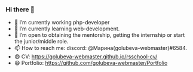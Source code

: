 ### Hi there 👋

- 🔭 I’m currently working php-developer
- 🌱 I’m currently learning web-development.
- 🤔 I’m open to obtaining the mentorship, getting the internship or start the junior/middle role.
- 📫 How to reach me: discord: @Марина(golubeva-webmaster)#6584.
- 😄 CV: https://golubeva-webmaster.github.io/rsschool-cv/
- 😄 Portfolio: https://github.com/golubeva-webmaster/Portfolio
